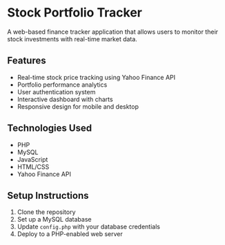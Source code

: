 # Stock Portfolio Tracker

A web-based finance tracker application that allows users to monitor their stock investments with real-time market data.

## Features
- Real-time stock price tracking using Yahoo Finance API
- Portfolio performance analytics
- User authentication system
- Interactive dashboard with charts
- Responsive design for mobile and desktop

## Technologies Used
- PHP
- MySQL
- JavaScript
- HTML/CSS
- Yahoo Finance API

## Setup Instructions
1. Clone the repository
2. Set up a MySQL database
3. Update `config.php` with your database credentials
4. Deploy to a PHP-enabled web server




